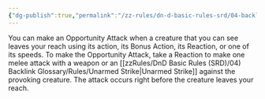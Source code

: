 ```yaml
---
{"dg-publish":true,"permalink":"/zz-rules/dn-d-basic-rules-srd/04-backlink-glossary/actions/opportunity-attacks/","tags":["action"]}
---
```



You can make an Opportunity Attack when a creature that you can see leaves your reach using its action, its Bonus Action, its Reaction, or one of its speeds. To make the Opportunity Attack, take a Reaction to make one melee attack with a weapon or an [[zzRules/DnD Basic Rules (SRD)/04) Backlink Glossary/Rules/Unarmed Strike\|Unarmed Strike]] against the provoking creature. The attack occurs right before the creature leaves your reach.